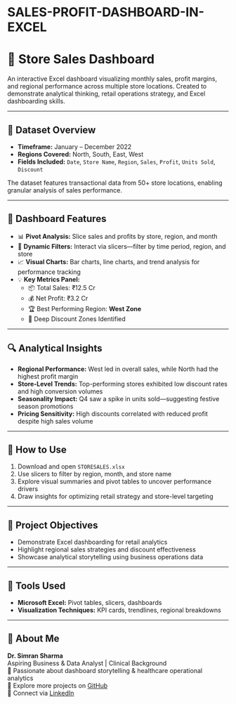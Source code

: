 # SALES-PROFIT-DASHBOARD-IN-EXCEL
# 🏪 Store Sales Dashboard

An interactive Excel dashboard visualizing monthly sales, profit margins, and regional performance across multiple store locations. Created to demonstrate analytical thinking, retail operations strategy, and Excel dashboarding skills.

---

## 📁 Dataset Overview

- **Timeframe:** January – December 2022
- **Regions Covered:** North, South, East, West
- **Fields Included:** `Date`, `Store Name`, `Region`, `Sales`, `Profit`, `Units Sold`, `Discount`

The dataset features transactional data from 50+ store locations, enabling granular analysis of sales performance.

---

## 🎯 Dashboard Features

- 📊 **Pivot Analysis:** Slice sales and profits by store, region, and month
- 📅 **Dynamic Filters:** Interact via slicers—filter by time period, region, and store
- 📈 **Visual Charts:** Bar charts, line charts, and trend analysis for performance tracking
- 💡 **Key Metrics Panel:**  
  - 📦 Total Sales: ₹12.5 Cr  
  - 💰 Net Profit: ₹3.2 Cr  
  - 🏆 Best Performing Region: **West Zone**  
  - 🔻 Deep Discount Zones Identified

---

## 🔍 Analytical Insights

- **Regional Performance:** West led in overall sales, while North had the highest profit margin
- **Store-Level Trends:** Top-performing stores exhibited low discount rates and high conversion volumes
- **Seasonality Impact:** Q4 saw a spike in units sold—suggesting festive season promotions
- **Pricing Sensitivity:** High discounts correlated with reduced profit despite high sales volume

---

## 🚀 How to Use

1. Download and open `STORESALES.xlsx`
2. Use slicers to filter by region, month, and store name
3. Explore visual summaries and pivot tables to uncover performance drivers
4. Draw insights for optimizing retail strategy and store-level targeting

---

## 💼 Project Objectives

- Demonstrate Excel dashboarding for retail analytics
- Highlight regional sales strategies and discount effectiveness
- Showcase analytical storytelling using business operations data

---

## 🧠 Tools Used

- **Microsoft Excel:** Pivot tables, slicers, dashboards
- **Visualization Techniques:** KPI cards, trendlines, regional breakdowns

---

## 📌 About Me

**Dr. Simran Sharma**  
Aspiring Business & Data Analyst | Clinical Background  
🎯 Passionate about dashboard storytelling & healthcare operational analytics  
📁 Explore more projects on [GitHub](your-github-link-here)  
🔗 Connect via [LinkedIn](your-linkedin-link-here)

